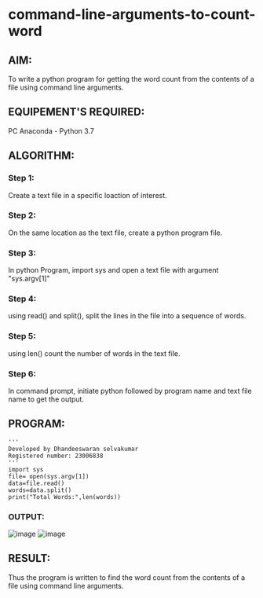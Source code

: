 # command-line-arguments-to-count-word
## AIM:
To write a python program for getting the word count from the contents of a file using command line arguments.
## EQUIPEMENT'S REQUIRED: 
PC
Anaconda - Python 3.7
## ALGORITHM: 
### Step 1:
Create a text file in a specific loaction of interest.
### Step 2: 
 On the same location as the text file, create a python program file.
### Step 3: 
In python Program, import sys and open a text file with argument "sys.argv[1]"
### Step 4:  
using read() and split(), split the lines in the file into a sequence of words.
### Step 5: 
using len() count the number of words in the text file.
### Step 6: 
In command prompt, initiate python followed by program name and text file name to get the output.
## PROGRAM:
```
'''
Developed by Dhandeeswaran selvakumar
Registered number: 23006838
'''
import sys
file= open(sys.argv[1])
data=file.read()
words=data.split()
print("Total Words:",len(words))
```
### OUTPUT:
![image](https://github.com/MOHAMEDFAROOK2005/command-line-arguments-to-count-word/assets/150319482/0c2483e4-9bcc-4a7e-a3a2-a3e7390b69a2)
![image](https://github.com/MOHAMEDFAROOK2005/command-line-arguments-to-count-word/assets/150319482/71004c3e-6304-45d5-8eef-f7d5b9a8eef7)



## RESULT:
Thus the program is written to find the word count from the contents of a file using command line arguments.

